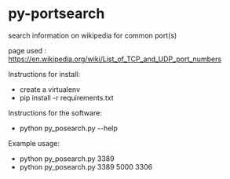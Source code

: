 # py-portsearch
search information on wikipedia for common port(s)

page used : https://en.wikipedia.org/wiki/List_of_TCP_and_UDP_port_numbers


Instructions for install:
* create a virtualenv
* pip install -r requirements.txt


Instructions for the software:
* python py_posearch.py --help


Example usage:
* python py_posearch.py 3389
* python py_posearch.py 3389 5000 3306
